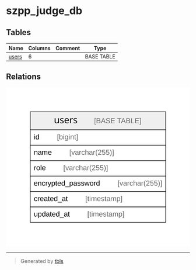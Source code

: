 # szpp_judge_db

## Tables

| Name | Columns | Comment | Type |
| ---- | ------- | ------- | ---- |
| [users](users.md) | 6 |  | BASE TABLE |

## Relations

![er](schema.svg)

---

> Generated by [tbls](https://github.com/k1LoW/tbls)
